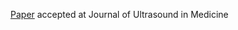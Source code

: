 <a href='https://onlinelibrary.wiley.com/doi/abs/10.1002/jum.14860'>Paper</a> accepted at Journal of Ultrasound in Medicine
